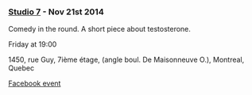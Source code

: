 ### [Studio 7](http://studio-7.ca) - Nov 21st 2014

Comedy in the round. A short piece about testosterone.

Friday
at 19:00
	
1450, rue Guy, 7ième étage, (angle boul. De Maisonneuve O.), Montreal, Quebec

[Facebook event](https://www.facebook.com/events/1507429752860861/)


